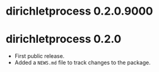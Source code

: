 # dirichletprocess 0.2.0.9000


# dirichletprocess 0.2.0

* First public release.
* Added a `NEWS.md` file to track changes to the package.



